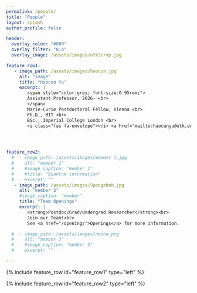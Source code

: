 ```yaml
---
permalink: /people/
title: "People"
layout: splash
author_profile: false

header:
  overlay_color: "#000"
  overlay_filter: "0.4"
  overlay_image: /assets/images/utk2crop.jpg

feature_row1:
   - image_path: /assets/images/haocun.jpg
     alt: "image"
     title: "Haocun Yu"
     excerpt: |
        <span style="color:grey; font-size:0.95rem;">
        Assistant Professor, 2026- <br>
        </span>
        Marie-Curie Postdoctoral Fellow, Vienna <br>
        Ph.D., MIT <br>
        BSc., Imperial College London <br>
        <i class="fas fa-envelope"></i> <a href="mailto:haocunyu@utk.edu">haocunyu@utk.edu</a>


        

feature_row2:
  #  - image_path: /assets/images/member 1.jpg
  #    alt: "member 1"
  #    #image_caption: "member 1"
  #    #title: "Quantum information"
  #    excerpt: ""
   - image_path: /assets/images/Spongebob.jpg
     alt: "member 2"
     #image_caption: "member"
     title: "Team Openings"
     excerpt: |
        <strong>Postdoc/Grad/Undergrad Researcher</strong><br>
        Join our Team!<br>
        See <a href="/openings">Openings</a> for more information.

  #  - image_path: /assets/images/nezha.png
  #    alt: "member 3"
  #    #image_caption: "member 3"
  #    excerpt: ""

---
```


{% include feature_row id="feature_row1" type="left" %}

{% include feature_row id="feature_row2" type="left" %}

